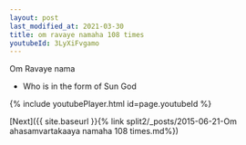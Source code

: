 ```yaml
---
layout: post
last_modified_at: 2021-03-30
title: om ravaye namaha 108 times
youtubeId: 3LyXiFvgamo
---
```

 
 
Om Ravaye nama 
 
 -  Who is in the form of Sun God 
 
  
 
  
 
 
 
 
 
 


{% include youtubePlayer.html id=page.youtubeId %}
 
[Next]({{ site.baseurl }}{% link  split2/_posts/2015-06-21-Om ahasamvartakaaya namaha 108 times.md%})
 
